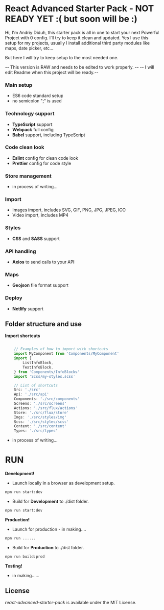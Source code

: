 # React Advanced Starter Pack - NOT READY YET :( but soon will be :) 
Hi, I'm Andriy Diduh, this starter pack is all in one to start your next Powerful Project with 0 config. I'll try to keep it clean and updated. Yes I use this setup for my projects, usually I install additional third party modules like maps, date picker, etc... 

But here I will try to keep setup to the most needed one. 


-- This version is RAW and needs to be edited to work properly. --
-- I will edit Readme when this project will be ready.--

### Main setup
- ES6 code standard setup
- no semicolon ";" is used 

### Technology support
- <strong>TypeScript</strong> support
- <strong>Webpack</strong> full config
- <strong>Babel</strong> support, including TypeScript

### Code clean look 
- <strong>Eslint</strong> config for clean code look
- <strong>Prettier</strong> config for code style

### Store management 
- in process of writing...

### Import 
- Images import, includes SVG, GIF, PNG, JPG, JPEG, ICO
- Video import, includes MP4

### Styles
- <strong>CSS</strong> and <strong>SASS</strong> support 

### API handling 
- <strong>Axios</strong> to send calls to your API 

### Maps 
- <strong>Geojson</strong> file format support

### Deploy
- <strong>Netlify</strong> support 

## Folder structure and use
<strong>Import shortcuts</strong> 

```js

    // Examples of how to import with shortcuts
    import MyComponent from 'Components/MyComponent'
    import {
        ListInfoBlock,
        TextInfoBlock,
    } from 'Components/InfoBlocks'
    import 'Scss/my-styles.scss'

    // List of shortcuts
    Src: './src'
    Api: './src/api'
    Components: './src/components'
    Screens: './src/screens'
    Actions: './src/flux/actions'
    Store: './src/flux/store'
    Imgs: './src/styles/img'
    Scss: './src/styles/scss'
    Content: './src/content'
    Types: './src/types'
```
- in process of writing...


# RUN 
<strong>Development!</strong>
- Launch locally in a browser as development setup. 
```bash
npm run start:dev
```
- Build for <strong>Development</strong> to ./dist folder.
```bash
npm run start:dev
```
<strong>Production!</strong>
- Launch for production - in making....
```bash
npm run ......
```
- Build for <strong>Production</strong> to ./dist folder.
```bash
npm run build:prod
```
<strong>Testing!</strong>
- in making......

## License

_react-advanced-starter-pack_ is available under the MIT License.